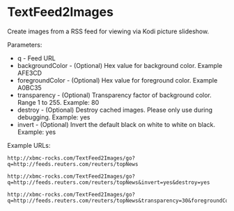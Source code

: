 TextFeed2Images
===============

Create images from a RSS feed for viewing via Kodi picture slideshow. 

Parameters:

* q - Feed URL 
* backgroundColor - (Optional) Hex value for background color. Example AFE3CD
* foregroundColor - (Optional) Hex value for foreground color. Example A0BC35
* transparency - (Optional) Transparency factor of background color. Range 1 to 255. Example: 80
* destroy - (Optional) Destroy cached images. Please only use during debugging. Example: yes
* invert - (Optional) Invert the default black on white to white on black. Example: yes

Example URLs:

```
http://xbmc-rocks.com/TextFeed2Images/go?q=http://feeds.reuters.com/reuters/topNews
```

```
http://xbmc-rocks.com/TextFeed2Images/go?q=http://feeds.reuters.com/reuters/topNews&invert=yes&destroy=yes
```

```
http://xbmc-rocks.com/TextFeed2Images/go?q=http://feeds.reuters.com/reuters/topNews&transparency=30&foregroundColor=aabbcc&backgroundColor=bbbbbb&destroy=yes
```
